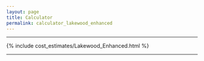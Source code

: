 ```yaml
---
layout: page
title: Calculator
permalink: calculator_lakewood_enhanced
---
```


___

{% include cost_estimates/Lakewood_Enhanced.html %}

___


